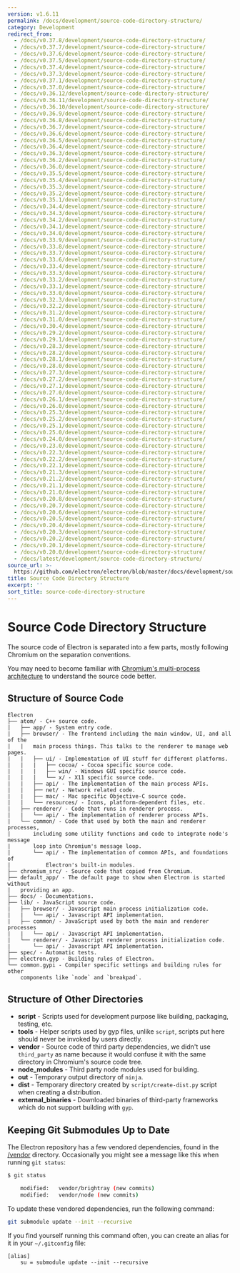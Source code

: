```yaml
---
version: v1.6.11
permalink: /docs/development/source-code-directory-structure/
category: Development
redirect_from:
  - /docs/v0.37.8/development/source-code-directory-structure/
  - /docs/v0.37.7/development/source-code-directory-structure/
  - /docs/v0.37.6/development/source-code-directory-structure/
  - /docs/v0.37.5/development/source-code-directory-structure/
  - /docs/v0.37.4/development/source-code-directory-structure/
  - /docs/v0.37.3/development/source-code-directory-structure/
  - /docs/v0.37.1/development/source-code-directory-structure/
  - /docs/v0.37.0/development/source-code-directory-structure/
  - /docs/v0.36.12/development/source-code-directory-structure/
  - /docs/v0.36.11/development/source-code-directory-structure/
  - /docs/v0.36.10/development/source-code-directory-structure/
  - /docs/v0.36.9/development/source-code-directory-structure/
  - /docs/v0.36.8/development/source-code-directory-structure/
  - /docs/v0.36.7/development/source-code-directory-structure/
  - /docs/v0.36.6/development/source-code-directory-structure/
  - /docs/v0.36.5/development/source-code-directory-structure/
  - /docs/v0.36.4/development/source-code-directory-structure/
  - /docs/v0.36.3/development/source-code-directory-structure/
  - /docs/v0.36.2/development/source-code-directory-structure/
  - /docs/v0.36.0/development/source-code-directory-structure/
  - /docs/v0.35.5/development/source-code-directory-structure/
  - /docs/v0.35.4/development/source-code-directory-structure/
  - /docs/v0.35.3/development/source-code-directory-structure/
  - /docs/v0.35.2/development/source-code-directory-structure/
  - /docs/v0.35.1/development/source-code-directory-structure/
  - /docs/v0.34.4/development/source-code-directory-structure/
  - /docs/v0.34.3/development/source-code-directory-structure/
  - /docs/v0.34.2/development/source-code-directory-structure/
  - /docs/v0.34.1/development/source-code-directory-structure/
  - /docs/v0.34.0/development/source-code-directory-structure/
  - /docs/v0.33.9/development/source-code-directory-structure/
  - /docs/v0.33.8/development/source-code-directory-structure/
  - /docs/v0.33.7/development/source-code-directory-structure/
  - /docs/v0.33.6/development/source-code-directory-structure/
  - /docs/v0.33.4/development/source-code-directory-structure/
  - /docs/v0.33.3/development/source-code-directory-structure/
  - /docs/v0.33.2/development/source-code-directory-structure/
  - /docs/v0.33.1/development/source-code-directory-structure/
  - /docs/v0.33.0/development/source-code-directory-structure/
  - /docs/v0.32.3/development/source-code-directory-structure/
  - /docs/v0.32.2/development/source-code-directory-structure/
  - /docs/v0.31.2/development/source-code-directory-structure/
  - /docs/v0.31.0/development/source-code-directory-structure/
  - /docs/v0.30.4/development/source-code-directory-structure/
  - /docs/v0.29.2/development/source-code-directory-structure/
  - /docs/v0.29.1/development/source-code-directory-structure/
  - /docs/v0.28.3/development/source-code-directory-structure/
  - /docs/v0.28.2/development/source-code-directory-structure/
  - /docs/v0.28.1/development/source-code-directory-structure/
  - /docs/v0.28.0/development/source-code-directory-structure/
  - /docs/v0.27.3/development/source-code-directory-structure/
  - /docs/v0.27.2/development/source-code-directory-structure/
  - /docs/v0.27.1/development/source-code-directory-structure/
  - /docs/v0.27.0/development/source-code-directory-structure/
  - /docs/v0.26.1/development/source-code-directory-structure/
  - /docs/v0.26.0/development/source-code-directory-structure/
  - /docs/v0.25.3/development/source-code-directory-structure/
  - /docs/v0.25.2/development/source-code-directory-structure/
  - /docs/v0.25.1/development/source-code-directory-structure/
  - /docs/v0.25.0/development/source-code-directory-structure/
  - /docs/v0.24.0/development/source-code-directory-structure/
  - /docs/v0.23.0/development/source-code-directory-structure/
  - /docs/v0.22.3/development/source-code-directory-structure/
  - /docs/v0.22.2/development/source-code-directory-structure/
  - /docs/v0.22.1/development/source-code-directory-structure/
  - /docs/v0.21.3/development/source-code-directory-structure/
  - /docs/v0.21.2/development/source-code-directory-structure/
  - /docs/v0.21.1/development/source-code-directory-structure/
  - /docs/v0.21.0/development/source-code-directory-structure/
  - /docs/v0.20.8/development/source-code-directory-structure/
  - /docs/v0.20.7/development/source-code-directory-structure/
  - /docs/v0.20.6/development/source-code-directory-structure/
  - /docs/v0.20.5/development/source-code-directory-structure/
  - /docs/v0.20.4/development/source-code-directory-structure/
  - /docs/v0.20.3/development/source-code-directory-structure/
  - /docs/v0.20.2/development/source-code-directory-structure/
  - /docs/v0.20.1/development/source-code-directory-structure/
  - /docs/v0.20.0/development/source-code-directory-structure/
  - /docs/latest/development/source-code-directory-structure/
source_url: >-
  https://github.com/electron/electron/blob/master/docs/development/source-code-directory-structure.md
title: Source Code Directory Structure
excerpt: ''
sort_title: source-code-directory-structure
---
```




<!--


                                      ::::
                                    :o+//+o:
                                    +o    oo-
                                    :o+//oo/+o/
                                      -::-   -oo:
                                               /s/
                      -::::::::-                :s/  :::--
                  :+oo+////////+:        -:/+oo/ :s:-///++oo+:
                /o+:                -/+oo+/:-     +o-      -:+o:
               /s:              -:+o+/:           -o+         :s/
              -s/            -/oo/:                /s-         +s-
              -s/         -/oo/-                   -s/         /s-
               oo       :+o/-                       oo         oo
               -s/    :oo/                          /s-       /s-
                :s/ :oo:              -::-          /s-      /s:
                  -+o/               /ssss/         :s:    -+o-
                 :o+--               /ssss/         :s:   :o+-
                :s/  +o:              -::-          /s-   --
               -s/    :+o/-                         /s-
               oo       -+o+-                       oo
              -s/         -/oo/-                   -s/
             -+soo+:         -/oo/:                /s-      /oooo+-
             o+   :s:           -:+o+/:-          -o+      /s:  -oo
             oo:--/s:       ::      -:+oo+/:-     -/-      /s/--:o+
              :+++/-        :s:          -:/+ooo++//////++oo//+o+:
                             /s:                --::::::--
                              /s/              /s-
                               :oo:          :oo:
                                 /oo/-    -/oo/
                                   -/+oooo+/-





                   _______  _______  _______  _______  __
                  |       ||       ||       ||       ||  |
                  |  _____||_     _||   _   ||    _  ||  |
                  | |_____   |   |  |  | |  ||   |_| ||  |
                  |_____  |  |   |  |  |_|  ||    ___||__|
                   _____| |  |   |  |       ||   |     __
                  |_______|  |___|  |_______||___|    |__|


    This file is generated automatically, so it should not be edited.

    To make changes, head over to the electron/electron repository:

    https://github.com/electron/electron/blob/master/docs/development/source-code-directory-structure.md

    Thanks!

-->
# Source Code Directory Structure

The source code of Electron is separated into a few parts, mostly following Chromium on the separation conventions.

You may need to become familiar with [Chromium's multi-process architecture](http://dev.chromium.org/developers/design-documents/multi-process-architecture) to understand the source code better.

## Structure of Source Code

```
Electron
├── atom/ - C++ source code.
|   ├── app/ - System entry code.
|   ├── browser/ - The frontend including the main window, UI, and all of the
|   |   main process things. This talks to the renderer to manage web pages.
|   |   ├── ui/ - Implementation of UI stuff for different platforms.
|   |   |   ├── cocoa/ - Cocoa specific source code.
|   |   |   ├── win/ - Windows GUI specific source code.
|   |   |   └── x/ - X11 specific source code.
|   |   ├── api/ - The implementation of the main process APIs.
|   |   ├── net/ - Network related code.
|   |   ├── mac/ - Mac specific Objective-C source code.
|   |   └── resources/ - Icons, platform-dependent files, etc.
|   ├── renderer/ - Code that runs in renderer process.
|   |   └── api/ - The implementation of renderer process APIs.
|   └── common/ - Code that used by both the main and renderer processes,
|       including some utility functions and code to integrate node's message
|       loop into Chromium's message loop.
|       └── api/ - The implementation of common APIs, and foundations of
|           Electron's built-in modules.
├── chromium_src/ - Source code that copied from Chromium.
├── default_app/ - The default page to show when Electron is started without
|   providing an app.
├── docs/ - Documentations.
├── lib/ - JavaScript source code.
|   ├── browser/ - Javascript main process initialization code.
|   |   └── api/ - Javascript API implementation.
|   ├── common/ - JavaScript used by both the main and renderer processes
|   |   └── api/ - Javascript API implementation.
|   └── renderer/ - Javascript renderer process initialization code.
|       └── api/ - Javascript API implementation.
├── spec/ - Automatic tests.
├── electron.gyp - Building rules of Electron.
└── common.gypi - Compiler specific settings and building rules for other
    components like `node` and `breakpad`.

```

## Structure of Other Directories

*   **script** - Scripts used for development purpose like building, packaging, testing, etc.
*   **tools** - Helper scripts used by gyp files, unlike `script`, scripts put here should never be invoked by users directly.
*   **vendor** - Source code of third party dependencies, we didn't use `third_party` as name because it would confuse it with the same directory in Chromium's source code tree.
*   **node_modules** - Third party node modules used for building.
*   **out** - Temporary output directory of `ninja`.
*   **dist** - Temporary directory created by `script/create-dist.py` script when creating a distribution.
*   **external_binaries** - Downloaded binaries of third-party frameworks which do not support building with `gyp`.

## Keeping Git Submodules Up to Date

The Electron repository has a few vendored dependencies, found in the [/vendor](https://github.com/electron/electron/tree/master/vendor) directory. Occasionally you might see a message like this when running `git status`:

```sh
$ git status

	modified:   vendor/brightray (new commits)
	modified:   vendor/node (new commits)
```

To update these vendored dependencies, run the following command:

```sh
git submodule update --init --recursive
```

If you find yourself running this command often, you can create an alias for it in your `~/.gitconfig` file:

```
[alias]
	su = submodule update --init --recursive

```
